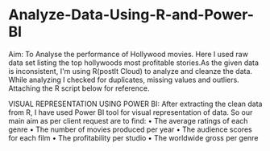 # Analyze-Data-Using-R-and-Power-BI

Aim: To Analyse the performance of Hollywood movies.
Here I used raw data set listing the top hollywoods most profitable stories.As the given data is inconsistent, I'm using R(postIt Cloud) to analyze and cleanze the data.
While analyzing I checked for duplicates, missing values and outliers. Attaching the R script below for reference.

VISUAL REPRESENTATION USING POWER BI:
After extracting the clean data from R, I have used Power BI tool for visual representation of data.
So our main aim as per client request are to find:
• The average ratings of each genre 
• The number of movies produced per year 
• The audience scores for each film
• The profitability per studio 
• The worldwide gross per genre
  
  
